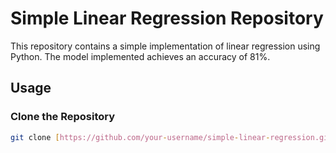 # Simple Linear Regression Repository

This repository contains a simple implementation of linear regression using Python. The model implemented achieves an accuracy of 81%.

## Usage

### Clone the Repository

```bash
git clone [https://github.com/your-username/simple-linear-regression.git](https://github.com/MEET2231/MA_PROJECT.git)
